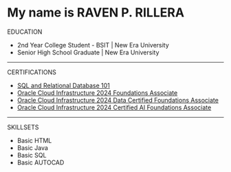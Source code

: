 
<h1>My name is RAVEN P. RILLERA</h1>

EDUCATION
<ul>
  <li>2nd Year College Student - BSIT | New Era University</li>
  <li>Senior High School Graduate | New Era University</li>
</ul>
<hr>
  
CERTIFICATIONS
<ul>
  <li><a href="https://courses.cognitiveclass.ai/certificates/5ff7fa1329994ff48060afb82608c6ff">SQL and Relational Database 101</a></li>
  <li><a href="https://catalog-education.oracle.com/ords/certview/sharebadge?id=00B22DA335D7316D998940E34A9B3C34620649F78FB7448F2A681BC862FF8B45&fbclid=IwZXh0bgNhZW0CMTEAAR0B3oUQDaXjDP5OzDSViFr6d5ZAEbsu3L2w93BGB9aU8laWMSFN-KFxrPQ_aem_rlFruCvtGApLLkx9WTiJLg">Oracle Cloud Infrastructure 2024 Foundations Associate</a></li>
  <li><a href="https://catalog-education.oracle.com/ords/certview/sharebadge?id=00B22DA335D7316D998940E34A9B3C342C2F5BE2A01055FEB421B5CCAFE66878&fbclid=IwZXh0bgNhZW0CMTEAAR1hxvvmvU5lLd5405ZKwXC3mYZjUHmVKPC9sq07cT9ApWvJ6EE6xk2_sUQ_aem_1qyV5Xnzw6OpJiaMaoEV1Q">Oracle Cloud Infrastructure 2024 Data Certified Foundations Associate</a></li>
  <li><a href="https://catalog-education.oracle.com/ords/certview/sharebadge?id=1E12CA452E1D64708B09DC498BC60E2F5BEDAEB3BA2D2D60948AE83BFE2EDEAE&fbclid=IwZXh0bgNhZW0CMTEAAR2y6BnWbAk8B2clawHwsdJ42SUTRV0VhMJrpZCittmuj-MibobjWG07EbE_aem_IGfhSjJ88dToWIBvhoRNCw">Oracle Cloud Infrastructure 2024 Certified AI Foundations Associate</a></li>
</ul>
<hr>

SKILLSETS
<ul>
  <li>Basic HTML</li>
  <li>Basic Java</li>
  <li>Basic SQL</li>
  <li>Basic AUTOCAD</li>
</ul>
